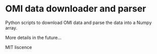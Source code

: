 # OMI data downloader and parser

Python scripts to download OMI data and parse the data into a Numpy array.

More details in the future...

MIT liscence

